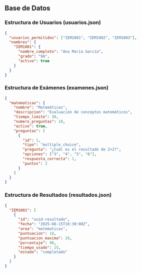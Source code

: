 ## Base de Datos

### Estructura de Usuarios (usuarios.json)
```json
{
  "usuarios_permitidos": ["IEM1001", "IEM1002", "IEM1003"],
  "nombres": {
    "IEM1001": {
      "nombre_completo": "Ana María García",
      "grado": "9A",
      "activo": true
    }
  }
}
```

### Estructura de Exámenes (examenes.json)
```json
{
  "matematicas": {
    "nombre": "Matemáticas",
    "descripcion": "Evaluación de conceptos matemáticos",
    "tiempo_limite": 30,
    "numero_preguntas": 10,
    "activo": true,
    "preguntas": [
      {
        "id": 1,
        "tipo": "multiple_choice",
        "pregunta": "¿Cuál es el resultado de 2+2?",
        "opciones": ["3", "4", "5", "6"],
        "respuesta_correcta": 1,
        "puntos": 2
      }
    ]
  }
}
```

### Estructura de Resultados (resultados.json)
```json
{
  "IEM1001": [
    {
      "id": "uuid-resultado",
      "fecha": "2025-08-15T10:30:00Z",
      "area": "matematicas",
      "puntuacion": 18,
      "puntuacion_maxima": 20,
      "porcentaje": 90,
      "tiempo_usado": 25,
      "estado": "completado"
    }
  ]
}
```
